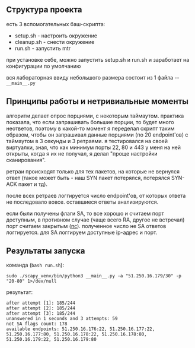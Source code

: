 ## Структура проекта

есть 3 вспомогательных баш-скрипта:
* setup.sh - настроить окружение
* cleanup.sh - снести окружение
* run.sh - запустить mtr

при установке себе, можно запустить setup.sh и run.sh и заработает на конфигурации по умолчанию

вся лабораторная ввиду небольшого размера состоит из 1 файла -- `__main__.py`

## Принципы работы и нетривиальные моменты

алгоритм делает опрос порциями, с некоторым таймаутом. практика показала, что если запрашивать большие порции, то будет много неответов, поэтому в какой-то момент я переделал скрипт таким образом, чтобы он запрашивал данные порциями (по 20 endpoint'ов) с таймаутом в 3 секунды и 3 ретраями. я тестировался на своей виртуалки, зная, что как минимум порты 22, 80 и 443 у меня на ней открыты, когда я их не получал, я делал "проще настройки сканирования".

ретраи происходят только для тех пакетов, на которые не вернулся ответ (такое может быть - наш SYN пакет потерялся, потерялся SYN-ACK пакет и тд).

после всех ретраев логгируется число endpoint'ов, от которых ответа не последовало вовсе. оставшиеся ответы анализируются.

если были получены флаги SA, то все хорошо и считаем порт доступным, в противном случае (чаще всего RA, другое не встречал) порт считаем закрытым ([пс](https://stackoverflow.com/questions/5272026/tcp-server-sends-rst-ack-immediately-after-receiving-syn-from-client)). полученное число не SA ответов логгируется. для SA логгируем доступные ip-адрес и порт.

## Результаты запуска

команда (`bash run.sh`):
```
sudo ./scapy_venv/bin/python3 __main__.py -a "51.250.16.179/30" -p "20-80" 1>/dev/null
```

результат:
```
after attempt [1]: 185/244
after attempt [2]: 185/244
after attempt [3]: 185/244
unanswered in 1 seconds and 3 attempts: 59
not SA flags count: 178
available endpoints: 51.250.16.176:22, 51.250.16.177:22, 51.250.16.177:80, 51.250.16.178:22, 51.250.16.178:80, 51.250.16.179:22, 51.250.16.179:80
```
